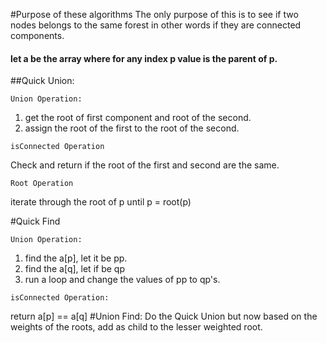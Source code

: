 #Purpose of these algorithms
The only purpose of this is to see if two nodes belongs to the same forest in other words if they are connected components.
#### let a be the array where for any index p value is the parent of p.
##Quick Union: 
```
Union Operation:
```
1) get the root of first component and root of the second.
2) assign the root of the first to the root of the second.
```
isConnected Operation
```
Check and return if the root of the first and second are the same.
 ```
 Root Operation
 ```
 iterate through the root of p until p = root(p)
 
#Quick Find
```
Union Operation:
```
1) find the a[p], let it be pp. 
2) find the a[q], let if be qp
3) run a loop and change the values of pp to qp's.
```
isConnected Operation:
``` 
return a[p] == a[q]
#Union Find:
Do the Quick Union but now based on the weights of the roots, add as child to the lesser weighted root.